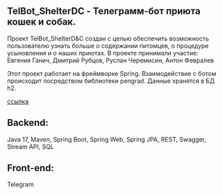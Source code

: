<h2>TelBot_ShelterDC - Телеграмм-бот приюта кошек и собак.</h2>

Проект TelBot_ShelterD&amp;C создан с целью обеспечить возможность пользователю узнать больше о содержании питомцев, о процедуре усыновления и о наших приютах. В проекте принимали участие: Евгения Ганич, Дмитрий Рубцов, Руслан Черемисин, Антон Февралев

Этот проект работает на фреймворке Spring. Взаимодействие с ботом происходит посредством библиотеки pengrad. Данные хранятся в БД h2.

<a href=https://disk.yandex.ru/i/4jFAMZa7rtvLbg>ссылка</a>
<h2>Backend:</h2>
    Java 17, Maven, Spring Boot, Spring Web, Spring JPA, REST, Swagger, Stream API, SQL
   
<h2>Front-end:</h2>
    Telegram

